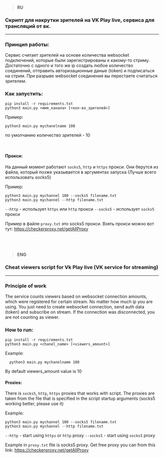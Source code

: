 > #### RU

### Скрипт для накрутки зрителей на VK Play live, сервиса для трансляций от вк.
***
### Принцип работы:
  Сервис считает зрителей на основе количества websocket подключений, которые были зарегистрированы к какому-то стриму. Достаточно с одного и того же 
  ip создать любое количество соединений, отправить авторизационные даные (token) и подписаться на стрим. 
  При разрыве websocket соединения вы перестаете считаться зрителем. 
  
### Как запустить:

    pip install -r requirements.txt
    python3 main.py <имя_канала> [<кол-во_зрителей>]
  
  Пример:
  
    python3 main.py mychanelname 100
  
  по умолчанию количество зрителей - 10

  <br/>

#### Прокси:

  На данный момент работают `socks5`, `http` и `https` прокси.
  Они берутся из файла, который позже указывается в аргументах запуска
  (Лучше всего использовать socks5)

  Пример:
    
    python3 main.py mychannel 100 --socks5 filename.txt
    python3 main.py mychannel --http filename.txt

  `--http` - использует `https` или `http` прокси
  `--socks5` - использует `socks5` прокси

  Пример в файле `proxy.txt` это socks5 прокси.
  Взять прокси можно вот тут: https://checkerproxy.net/getAllProxy

  <br/>
  <br/>
  
  > #### ENG
 
 ### Cheat viewers script for Vk Play live (VK service for streaming)
 ***
 
 ### Principle of work
   The service counts viewers based on websocket connection amounts, which were registered for certain stream. No matter how much ip you are using. 
   You just need to create websocket connection, send auth data (token) and subscribe on stream. If the connection was disconnected, you are not counting as viewer.
    
### How to run:
    pip install -r requirements.txt
    python3 main.py <chanel_name> [<viewers_amount>]
  
  Example:
  
      python3 main.py mychanelname 100

By default viewers_amount value is 10
 

#### Proxies:

  There is `socks5`, `http`, `https` proxies that works with script.
  The proxies are taken from the file that is specified in the script startup arguments
  (socks5 working better, please use it)

  Example:
    
    python3 main.py mychannel 100 --socks5 filename.txt
    python3 main.py mychannel --http filename.txt

  `--http` - start using `https` or `http` proxy
  `--socks5` - start using `socks5` proxy

  Example in `proxy.txt` file is socks5 proxy.
  Get free proxy you can from this link: https://checkerproxy.net/getAllProxy

